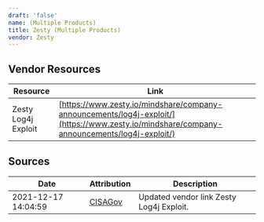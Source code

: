 ```yaml
---
draft: 'false'
name: (Multiple Products)
title: Zesty (Multiple Products)
vendor: Zesty
---
```


## Vendor Resources
| Resource | Link |
| --- | --- |
| Zesty Log4j Exploit | [https://www.zesty.io/mindshare/company-announcements/log4j-exploit/](https://www.zesty.io/mindshare/company-announcements/log4j-exploit/) |



## Sources
| Date | Attribution | Description |
| --- | --- | --- |
| 2021-12-17 14:04:59 | [CISAGov](https://raw.githubusercontent.com/cisagov/log4j-affected-db/develop/README.md) | Updated vendor link Zesty Log4j Exploit.  |
